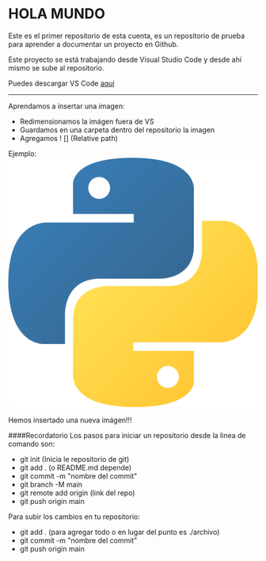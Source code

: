 # HOLA MUNDO
Este es el primer repositorio de esta cuenta, es un repositorio de prueba para aprender a documentar un proyecto en Github.

Este proyecto se está trabajando desde Visual Studio Code y desde ahí mismo se sube al repositorio.

Puedes descargar VS Code [aquí](https://code.visualstudio.com/)

---------------------

Aprendamos a insertar una imagen:
* Redimensionamos la imágen fuera de VS
* Guardamos en una carpeta dentro del repositorio la imagen
* Agregamos ! [] (Relative path)

Ejemplo:
![](https://github.com/BrendaRosasE/Hola-Mundo/blob/main/imagenes/pythonLOGO.png)

Hemos insertado una nueva imágen!!!

####Recordatorio
Los pasos para iniciar un repositorio desde la linea de comando son:
- git init (Inicia le repositorio de git)
- git add . (o README.md depende)
- git commit -m "nombre del commit"
- git branch -M main
- git remote add origin (link del repo)
- git push origin main

Para subir los cambios en tu repositorio:
- git add . (para agregar todo o en lugar del punto es ./archivo)
- git commit -m "nombre del commit"
- git push origin main

